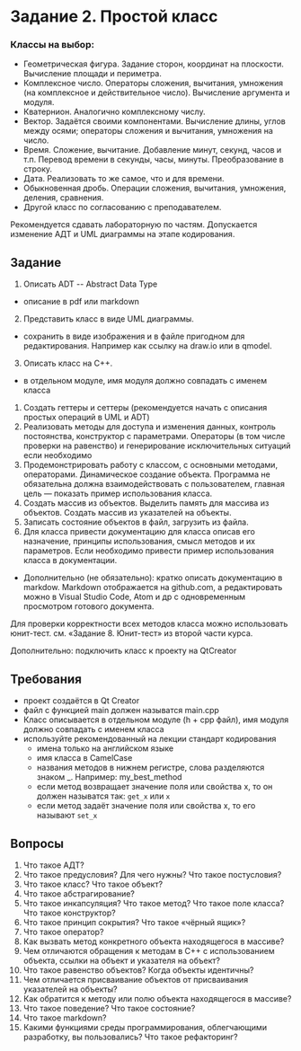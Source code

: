 # Задание 2. Простой класс
### Классы на выбор:
- Геометрическая фигура. Задание сторон, координат на плоскости.
Вычисление площади и периметра.
- Комплексное число. Операторы сложения, вычитания, умножения (на
комплексное и действительное число). Вычисление аргумента и модуля.
- Кватернион. Аналогично комплексному числу.
- Вектор. Задаётся своими компонентами. Вычисление длины, углов между
осями; операторы сложения и вычитания, умножения на число.
- Время. Сложение, вычитание. Добавление минут, секунд, часов и т.п.
Перевод времени в секунды, часы, минуты. Преобразование в строку.
- Дата. Реализовать то же самое, что и для времени.
- Обыкновенная дробь. Операции сложения, вычитания, умножения,
деления, сравнения.
- Другой класс по согласованию с преподавателем.

Рекомендуется сдавать лабораторную по частям. Допускается изменение АДТ
и UML диаграммы на этапе кодирования.


## Задание
1. Описать ADT -- Abstract Data Type
  - описание в pdf или markdown
2. Представить класс в виде UML диаграммы.
  - сохранить в виде изображения и в файле пригодном для редактирования. Например как ссылку на draw.io или в qmodel. 
3. Описать класс на С++.
  - в отдельном модуле, имя модуля должно совпадать с именем класса
  1. Создать геттеры и сеттеры (рекомендуется начать с описания простых
операций в UML и ADT)
  2. Реализовать методы для доступа и изменения данных, контроль
постоянства, конструктор с параметрами. Операторы (в том числе
проверки на равенство) и генерирование исключительных ситуаций если
необходимо
  4. Продемонстрировать работу с классом, с основными методами, операторами.
Динамическое создание объекта. Программа не обязательна должна
взаимодействовать с пользователем, главная цель — показать пример
использования класса.
  5. Создать массив из объектов. Выделить память для массива из объектов.
Создать массив из указателей на объекты.
  6. Записать состояние объектов в файл, загрузить из файла.
4. Для класса привести документацию для класса описав его назначение,
принципы использования, смысл методов и их параметров. Если необходимо
привести пример использования класса в документации.
  - Дополнительно (не обязательно): кратко описать документацию в markdow. Markdown
отображается на github.com, а редактировать можно в Visual Studio Code, Atom и др с
одновременным просмотром готового документа.

[//]: # (Дополнительно: загрузить код на github или другой подобный сервис.)
  
Для проверки корректности всех методов класса можно использовать юнит-тест.
см. «Задание 8. Юнит-тест» из второй части курса.

Дополнительно: подключить класс к проекту на QtCreator


## Требования
- проект создаётся в Qt Creator
- файл с функцией main должен называтся main.cpp
- Класс описывается в отдельном модуле (h + cpp файл), имя модуля должно совпадать с именем класса
- используйте рекомендованный на лекции стандарт кодирования
  - имена только на английском языке
  - имя класса в CamelCase
  - названия методов в нижнем регистре, слова разделяются знаком _. Например: my_best_method
  - если метод возвращает значение поля или свойства x, то он должен называтся так: ```get_x``` или ```x```
  - если метод задаёт значение поля или свойства x, то его называют ```set_x```


## Вопросы
1. Что такое АДТ?
2. Что такое предусловия? Для чего нужны? Что такое постусловия?
3. Что такое класс? Что такое объект?
4. Что такое абстрагирование?
5. Что такое инкапсуляция? Что такое метод? Что такое поле класса? Что такое
конструктор?
6. Что такое принцип сокрытия? Что такое «чёрный ящик»?
7. Что такое оператор?
8. Как вызвать метод конкретного объекта находящегося в массиве?
9. Чем отличаются обращения к методам в С++ с использованием объекта,
ссылки на объект и указателя на объект?
10. Что такое равенство объектов? Когда объекты идентичны?
11. Чем отличается присваивание объектов от присваивания указателей на
объекты?
12. Как обратится к методу или полю объекта находящегося в массиве?
13. Что такое поведение? Что такое состояние?
14. Что такое markdown?
15. Какими функциями среды программирования, облегчающими разработку, вы
пользовались? Что такое рефакторинг?

